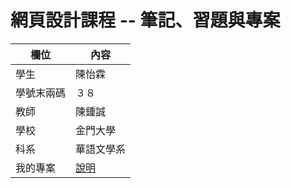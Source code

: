 # 網頁設計課程 -- 筆記、習題與專案

欄位 | 內容
-----|--------
學生 | 陳怡霖 
學號末兩碼 | ３８
教師 | 陳鍾誠
學校 | 金門大學
科系 | 華語文學系
我的專案 | [說明](myproject.md)
